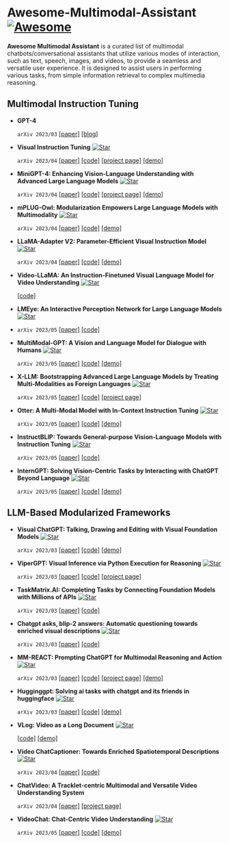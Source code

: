 # Awesome-Multimodal-Assistant [![Awesome](https://awesome.re/badge.svg)](https://awesome.re)

**Awesome Multimodal Assistant** is a curated list of multimodal chatbots/conversational assistants that utilize various modes of interaction, such as text, speech, images, and videos, to provide a seamless and versatile user experience. It is designed to assist users in performing various tasks, from simple information retrieval to complex multimedia reasoning.

## Multimodal Instruction Tuning

- **GPT-4**

  ```arXiv 2023/03``` [[paper]](https://arxiv.org/abs/2303.08774) [[blog]](https://openai.com/research/gpt-4)


- **Visual Instruction Tuning** [![Star](https://img.shields.io/github/stars/haotian-liu/LLaVA.svg?style=social&label=Star)](https://github.com/haotian-liu/LLaVA)
  
  ```arXiv 2023/04``` [[paper]](https://arxiv.org/abs/2304.08485) [[code]](https://github.com/haotian-liu/LLaVA) [[project page]](https://llava-vl.github.io/) [[demo]](https://llava.hliu.cc/)


- **MiniGPT-4: Enhancing Vision-Language Understanding with Advanced Large Language Models** [![Star](https://img.shields.io/github/stars/Vision-CAIR/MiniGPT-4.svg?style=social&label=Star)](https://github.com/Vision-CAIR/MiniGPT-4)
  
  ```arXiv 2023/04``` [[paper]](https://arxiv.org/abs/2304.10592) [[code]](https://github.com/Vision-CAIR/MiniGPT-4) [[project page]](https://minigpt-4.github.io/) [[demo]](https://huggingface.co/spaces/Vision-CAIR/minigpt4)


- **mPLUG-Owl: Modularization Empowers Large Language Models with Multimodality** [![Star](https://img.shields.io/github/stars/X-PLUG/mPLUG-Owl.svg?style=social&label=Star)](https://github.com/X-PLUG/mPLUG-Owl)
  
  ```arXiv 2023/04``` [[paper]](https://arxiv.org/abs/2304.14178) [[code]](https://github.com/X-PLUG/mPLUG-Owl) [[demo]](https://modelscope.cn/studios/damo/mPLUG-Owl/summary)


- **LLaMA-Adapter V2: Parameter-Efficient Visual Instruction Model** [![Star](https://img.shields.io/github/stars/ZrrSkywalker/LLaMA-Adapter.svg?style=social&label=Star)](https://github.com/ZrrSkywalker/LLaMA-Adapter)
  
  
  ```arXiv 2023/04``` [[paper]](https://arxiv.org/abs/2304.15010) [[code]](https://github.com/ZrrSkywalker/LLaMA-Adapter) [[demo]](https://huggingface.co/spaces/csuhan/LLaMA-Adapter)


- **Video-LLaMA: An Instruction-Finetuned Visual Language Model for Video Understanding** [![Star](https://img.shields.io/github/stars/DAMO-NLP-SG/Video-LLaMA.svg?style=social&label=Star)](https://github.com/DAMO-NLP-SG/Video-LLaMA)

  [[code]](https://github.com/DAMO-NLP-SG/Video-LLaMA)


- **LMEye: An Interactive Perception Network for Large Language Models** [![Star](https://img.shields.io/github/stars/YunxinLi/LingCloud.svg?style=social&label=Star)](https://github.com/YunxinLi/LingCloud)
- 
  ```arXiv 2023/05``` [[paper]](https://arxiv.org/abs/2305.03701) [[code]](https://github.com/YunxinLi/LingCloud)


- **MultiModal-GPT: A Vision and Language Model for Dialogue with Humans** [![Star](https://img.shields.io/github/stars/open-mmlab/Multimodal-GPT.svg?style=social&label=Star)](https://github.com/open-mmlab/Multimodal-GPT)

  ```arXiv 2023/05``` [[paper]](https://arxiv.org/abs/2305.04790) [[code]](https://github.com/open-mmlab/Multimodal-GPT) [[demo]](https://mmgpt.openmmlab.org.cn/)


- **X-LLM: Bootstrapping Advanced Large Language Models by Treating Multi-Modalities as Foreign Languages** [![Star](https://img.shields.io/github/stars/phellonchen/X-LLM.svg?style=social&label=Star)](https://github.com/phellonchen/X-LLM)
 
  ```arXiv 2023/05``` [[paper]](https://arxiv.org/abs/2305.04160) [[code]](https://github.com/phellonchen/X-LLM) [[project page]](https://x-llm.github.io/)


- **Otter: A Multi-Modal Model with In-Context Instruction Tuning** [![Star](https://img.shields.io/github/stars/Luodian/Otter.svg?style=social&label=Star)](https://github.com/Luodian/Otter)

  ```arXiv 2023/05``` [[paper]](https://arxiv.org/abs/2305.03726) [[code]](https://github.com/Luodian/Otter) [[demo]](https://otter.cliangyu.com/)


- **InstructBLIP: Towards General-purpose Vision-Language Models with Instruction Tuning** [![Star](https://img.shields.io/github/stars/salesforce/LAVIS.svg?style=social&label=Star)](https://github.com/salesforce/LAVIS)
  
  ```arXiv 2023/05``` [[paper]](https://arxiv.org/abs/2305.06500) [[code]](https://github.com/salesforce/LAVIS/tree/main/projects/instructblip)

- **InternGPT: Solving Vision-Centric Tasks by Interacting with ChatGPT Beyond Language** [![Star](https://img.shields.io/github/stars/OpenGVLab/InternGPT.svg?style=social&label=Star)](https://github.com/OpenGVLab/InternGPT)
  

  ```arXiv 2023/05``` [[paper]](https://arxiv.org/abs/2305.05662) [[code]](https://github.com/OpenGVLab/InternGPT) [[demo]](https://igpt.opengvlab.com/)

## LLM-Based Modularized Frameworks

- **Visual ChatGPT: Talking, Drawing and Editing with Visual Foundation Models** [![Star](https://img.shields.io/github/stars/microsoft/TaskMatrix.svg?style=social&label=Star)](https://github.com/microsoft/TaskMatrix)

  ```arXiv 2023/03``` [[paper]](https://arxiv.org/abs/2303.04671) [[code]](https://github.com/microsoft/TaskMatrix) [[demo]](https://huggingface.co/spaces/microsoft/visual_chatgpt)


- **ViperGPT: Visual Inference via Python Execution for Reasoning** [![Star](https://img.shields.io/github/stars/cvlab-columbia/viper.svg?style=social&label=Star)](https://github.com/cvlab-columbia/viper)

  ```arXiv 2023/03``` [[paper]](https://arxiv.org/abs/2303.08128) [[code]](https://github.com/cvlab-columbia/viper) [[project page]](https://viper.cs.columbia.edu/)


- **TaskMatrix.AI: Completing Tasks by Connecting Foundation Models with Millions of APIs** [![Star](https://img.shields.io/github/stars/microsoft/TaskMatrix.svg?style=social&label=Star)](https://github.com/microsoft/TaskMatrix)


  ```arXiv 2023/03``` [[paper]](https://arxiv.org/abs/2303.16434) [[code]](https://github.com/microsoft/TaskMatrix/tree/main/TaskMatrix.AI)


- **Chatgpt asks, blip-2 answers: Automatic questioning towards enriched visual descriptions** [![Star](https://img.shields.io/github/stars/Vision-CAIR/ChatCaptioner.svg?style=social&label=Star)](https://github.com/Vision-CAIR/ChatCaptioner)

  
  ```arXiv 2023/03``` [[paper]](https://arxiv.org/abs/2303.06594) [[code]](https://github.com/Vision-CAIR/ChatCaptioner)  



- **MM-REACT: Prompting ChatGPT for Multimodal Reasoning and Action** [![Star](https://img.shields.io/github/stars/microsoft/MM-REACT.svg?style=social&label=Star)](https://github.com/microsoft/MM-REACT)

  ```arXiv 2023/03``` [[paper]](https://arxiv.org/abs/2303.11381) [[code]](https://github.com/microsoft/MM-REACT) [[project page]](https://multimodal-react.github.io/) [[demo]](https://huggingface.co/spaces/microsoft-cognitive-service/mm-react)


- **Hugginggpt: Solving ai tasks with chatgpt and its friends in huggingface** [![Star](https://img.shields.io/github/stars/microsoft/JARVIS.svg?style=social&label=Star)](https://github.com/microsoft/JARVIS)

  ```arXiv 2023/03``` [[paper]](https://arxiv.org/abs/2303.17580) [[code]](https://github.com/microsoft/JARVIS) [[demo]](https://huggingface.co/spaces/microsoft/HuggingGPT)


- **VLog: Video as a Long Document** [![Star](https://img.shields.io/github/stars/showlab/VLog.svg?style=social&label=Star)](https://github.com/showlab/VLog)

    
    [[code]](https://github.com/showlab/VLog) [[demo]](https://huggingface.co/spaces/TencentARC/VLog)


- **Video ChatCaptioner: Towards Enriched Spatiotemporal Descriptions** [![Star](https://img.shields.io/github/stars/Vision-CAIR/ChatCaptioner.svg?style=social&label=Star)](https://github.com/Vision-CAIR/ChatCaptioner)
  
  ```arXiv 2023/04``` [[paper]](https://arxiv.org/abs/2304.04227) [[code]](https://github.com/Vision-CAIR/ChatCaptioner/tree/main/Video_ChatCaptioner)


- **ChatVideo: A Tracklet-centric Multimodal and Versatile Video Understanding System** 

  ```arXiv 2023/04``` [[paper]](https://arxiv.org/abs/2304.14407) [[project page]](https://www.wangjunke.info/ChatVideo/)


- **VideoChat: Chat-Centric Video Understanding** [![Star](https://img.shields.io/github/stars/OpenGVLab/Ask-Anything.svg?style=social&label=Star)](https://github.com/OpenGVLab/Ask-Anything)

  ```arXiv 2023/05```  [[paper]](https://arxiv.org/abs/2305.06355) [[code]](https://github.com/OpenGVLab/Ask-Anything) [[demo]](https://huggingface.co/spaces/ynhe/AskAnything)

